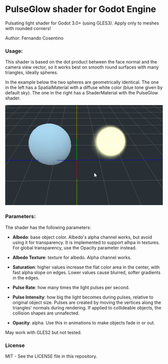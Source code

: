 # PulseGlow shader for Godot Engine

Pulsating light shader for Godot 3.0+ (using GLES3). 
Apply only to meshes with rounded corners!

Author:	Fernando Cosentino


	
### Usage: ###

This shader is based on the dot product between the face normal and the camera view vector, so it works best on smooth round surfaces with many triangles, ideally spheres.

In the example below the two spheres are geometrically identical. The one in the left has a SpatialMaterial with a diffuse white color (blue tone given by default sky). The one in the right has a ShaderMaterial with the PulseGlow shader.

![](img/PulseGlow1.gif)


### Parameters: ###

The shader has the following parameters:

* **Albedo**: base object color. Albedo's alpha channel works, but avoid using it for transparency. It is implemented to support alhpa in textures. For global transparency, use the Opacity parameter instead.
			
* **Albedo Texture**: texture for albedo. Alpha channel works.
	
* **Saturation**: higher values increase the flat color area in the center, with fast alpha slope on edges. Lower values cause blurred, softer gradients in the edges.
	
* **Pulse Rate**: how many times the light pulses per second.
	
* **Pulse Intensity**: how big the light becomes during pulses, relative to original object size. Pulses are created by moving the vertices along the triangles' normals during rendering. If applied to collideable objects, the collision shapes are unnafected.
	
* **Opacity**: alpha. Use this in animations to make objects fade in or out.

May work with GLES2 but not tested.

### License ###

MIT - See the LICENSE file in this repository.


